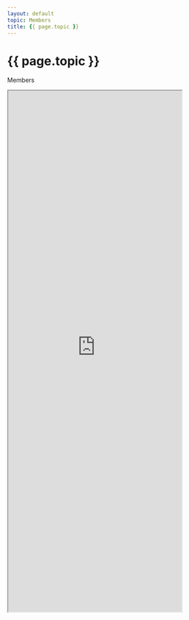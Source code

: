 ```yaml
---
layout: default
topic: Members
title: {{ page.topic }}
---
```


# {{ page.topic }}

Members


<iframe width="400" height="1200" src="https://docs.google.com/spreadsheets/d/e/2PACX-1vRpJidGR5evDWLct_OeDK0C6XhdbEH8g7-pUwj3FQZePcGIHbHTj108KQoe6ItZlTUexp5nm16-21w9/pubhtml?gid=0&amp;single=true&amp;widget=true&amp;headers=false"></iframe>

